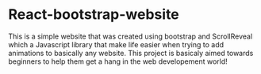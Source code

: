 # React-bootstrap-website
This is a simple website that was created using bootstrap and ScrollReveal which a Javascript library that make life easier when trying to add animations to basically any website.
This project is basicaly aimed towards beginners to help them get a hang in the web developement world!
